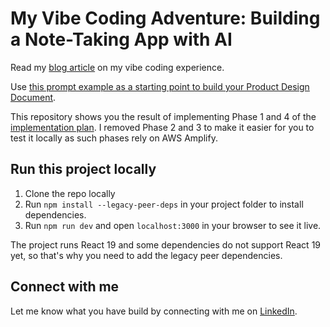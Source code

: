 # My Vibe Coding Adventure: Building a Note-Taking App with AI

Read my [blog article](https://nexflow.it/blog/vibe-coding-adventure) on my vibe coding experience.

Use [this prompt example as a starting point to build your Product Design Document](docs/prompts-vibe-coding/prompt-pdd.txt).

This repository shows you the result of implementing Phase 1 and 4 of the [implementation plan](docs/app-design/implementation-plan.md). I removed Phase 2 and 3 to make it easier for you to test it locally as such phases rely on AWS Amplify.

## Run this project locally

1. Clone the repo locally
2. Run `npm install --legacy-peer-deps` in your project folder to install dependencies.
3. Run `npm run dev` and open `localhost:3000` in your browser to see it live.

The project runs React 19 and some dependencies do not support React 19 yet, so that's why you need to add the legacy peer dependencies.

## Connect with me

Let me know what you have build by connecting with me on [LinkedIn](https://www.linkedin.com/in/carstenbkoch/).
